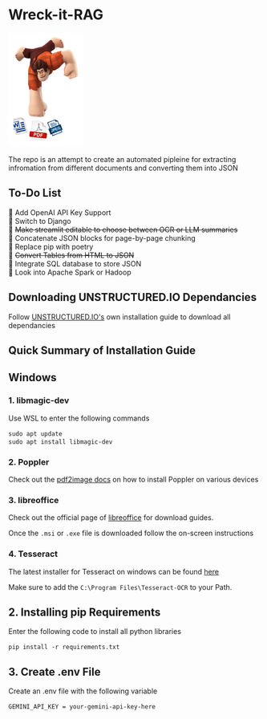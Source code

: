 # **Wreck-it-RAG**

<img src="Other/file.png" width="150" height="auto" alt="Wreck-it-RAG Logo">


The repo is an attempt to create an automated pipleine for extracting infromation from different documents and converting them into JSON

## **To-Do List**
📝 Add OpenAI API Key Support<br>
📝 Switch to Django<br>
📝 ~~Make streamlit editable to choose between OCR or LLM summaries~~<br>
📝 Concatenate JSON blocks for page-by-page chunking<br>
📝 Replace pip with poetry<br>
📝 ~~Convert Tables from HTML to JSON~~<br>
📝 Integrate SQL database to store JSON<br>
📝 Look into Apache Spark or Hadoop<br>

## **Downloading UNSTRUCTURED.IO Dependancies**

Follow [UNSTRUCTURED.IO's](https://docs.unstructured.io/open-source/installation/full-installation) own installation guide to download all dependancies

## Quick Summary of Installation Guide

## **Windows**

### 1. libmagic-dev

Use WSL to enter the following commands
```
sudo apt update
sudo apt install libmagic-dev
```

### 2. Poppler

Check out the [pdf2image docs](https://pdf2image.readthedocs.io/en/latest/installation.html) on how to install Poppler on various devices

### 3. libreoffice

Check out the official page of [libreoffice](https://www.libreoffice.org/download/download-libreoffice/) for download guides.

Once the `.msi` or `.exe` file is downloaded follow the on-screen instructions

### 4. Tesseract

The latest installer for Tesseract on windows can be found [here](https://github.com/UB-Mannheim/tesseract/wiki)

Make sure to add the `C:\Program Files\Tesseract-OCR` to your Path.

## **2. Installing pip Requirements**

Enter the following code to install all python libraries
```
pip install -r requirements.txt
```

## **3. Create .env File**

Create an .env file with the following variable
```
GEMINI_API_KEY = your-gemini-api-key-here
```

